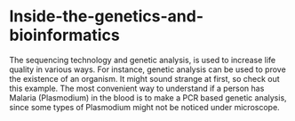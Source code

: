 # Inside-the-genetics-and-bioinformatics
The sequencing technology and genetic analysis, is used to increase life quality in various ways. For instance, genetic analysis can be used to prove the existence of an organism. It might sound strange at first, so check out this example. The most convenient way to understand if a person has Malaria (Plasmodium) in the blood is to make a PCR based genetic analysis, since some types of Plasmodium might not be noticed under microscope.
